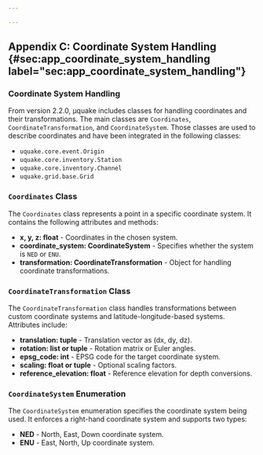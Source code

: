 ```yaml
---

---
```


## Appendix C: Coordinate System Handling {#sec:app_coordinate_system_handling label="sec:app_coordinate_system_handling"}

### Coordinate System Handling

From version 2.2.0, µquake includes classes for handling coordinates and their transformations. The main classes are `Coordinates`, `CoordinateTransformation`, and `CoordinateSystem`. Those classes are used to describe coordinates and have been integrated in the following classes:

- `uquake.core.event.Origin`
- `uquake.core.inventory.Station`
- `uquake.core.inventory.Channel`
- `uquake.grid.base.Grid`

### `Coordinates` Class

The `Coordinates` class represents a point in a specific coordinate system. It contains the following attributes and methods:

- **x, y, z: float** - Coordinates in the chosen system.
- **coordinate_system: CoordinateSystem** - Specifies whether the system is `NED` or `ENU`.
- **transformation: CoordinateTransformation** - Object for handling coordinate transformations.

### `CoordinateTransformation` Class

The `CoordinateTransformation` class handles transformations between custom coordinate systems and latitude-longitude-based systems. Attributes include:

- **translation: tuple** - Translation vector as (dx, dy, dz).
- **rotation: list or tuple** - Rotation matrix or Euler angles.
- **epsg_code: int** - EPSG code for the target coordinate system.
- **scaling: float or tuple** - Optional scaling factors.
- **reference_elevation: float** - Reference elevation for depth conversions.

### `CoordinateSystem` Enumeration

The `CoordinateSystem` enumeration specifies the coordinate system being used. It enforces a right-hand coordinate system and supports two types:

- **NED** - North, East, Down coordinate system.
- **ENU** - East, North, Up coordinate system.
<!--stackedit_data:
eyJoaXN0b3J5IjpbLTIxNDU0ODAwMDZdfQ==
-->